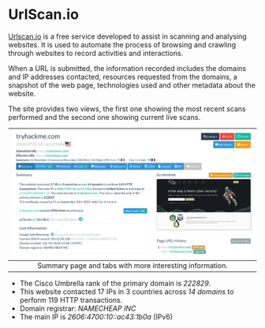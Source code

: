 # UrlScan.io

[Urlscan.io](https://urlscan.io) is a free service developed to assist in scanning and analysing websites. It is used 
to automate the process of browsing and crawling through websites to record activities and interactions.

When a URL is submitted, the information recorded includes the domains and IP addresses contacted, resources 
requested from the domains, a snapshot of the web page, technologies used and other metadata about the website.

The site provides two views, the first one showing the most recent scans performed and the second one showing 
current live scans.

| ![Scan of tryhackme.com](../../_static/images/urlscan-tryhackme.png)
|:--:|
| Summary page and tabs with more interesting information. |

* The Cisco Umbrella rank of the primary domain is _222829_. 
* This website contacted 17 IPs in 3 countries across _14 domains_ to perform 119 HTTP transactions.
* Domain registrar: _NAMECHEAP INC_
* The main IP is _2606:4700:10::ac43:1b0a_ (IPv6)
